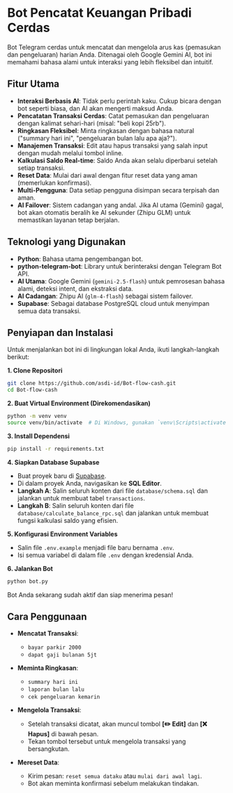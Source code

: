# Bot Pencatat Keuangan Pribadi Cerdas

Bot Telegram cerdas untuk mencatat dan mengelola arus kas (pemasukan dan pengeluaran) harian Anda. Ditenagai oleh Google Gemini AI, bot ini memahami bahasa alami untuk interaksi yang lebih fleksibel dan intuitif.

## Fitur Utama

-   **Interaksi Berbasis AI**: Tidak perlu perintah kaku. Cukup bicara dengan bot seperti biasa, dan AI akan mengerti maksud Anda.
-   **Pencatatan Transaksi Cerdas**: Catat pemasukan dan pengeluaran dengan kalimat sehari-hari (misal: "beli kopi 25rb").
-   **Ringkasan Fleksibel**: Minta ringkasan dengan bahasa natural ("summary hari ini", "pengeluaran bulan lalu apa aja?").
-   **Manajemen Transaksi**: Edit atau hapus transaksi yang salah input dengan mudah melalui tombol inline.
-   **Kalkulasi Saldo Real-time**: Saldo Anda akan selalu diperbarui setelah setiap transaksi.
-   **Reset Data**: Mulai dari awal dengan fitur reset data yang aman (memerlukan konfirmasi).
-   **Multi-Pengguna**: Data setiap pengguna disimpan secara terpisah dan aman.
-   **AI Failover**: Sistem cadangan yang andal. Jika AI utama (Gemini) gagal, bot akan otomatis beralih ke AI sekunder (Zhipu GLM) untuk memastikan layanan tetap berjalan.

## Teknologi yang Digunakan

-   **Python**: Bahasa utama pengembangan bot.
-   **python-telegram-bot**: Library untuk berinteraksi dengan Telegram Bot API.
-   **AI Utama**: Google Gemini (`gemini-2.5-flash`) untuk pemrosesan bahasa alami, deteksi intent, dan ekstraksi data.
-   **AI Cadangan**: Zhipu AI (`glm-4-flash`) sebagai sistem failover.
-   **Supabase**: Sebagai database PostgreSQL cloud untuk menyimpan semua data transaksi.

## Penyiapan dan Instalasi

Untuk menjalankan bot ini di lingkungan lokal Anda, ikuti langkah-langkah berikut:

**1. Clone Repositori**
```bash
git clone https://github.com/asdi-id/Bot-flow-cash.git
cd Bot-flow-cash
```

**2. Buat Virtual Environment (Direkomendasikan)**
```bash
python -m venv venv
source venv/bin/activate  # Di Windows, gunakan `venv\Scripts\activate`
```

**3. Install Dependensi**
```bash
pip install -r requirements.txt
```

**4. Siapkan Database Supabase**
-   Buat proyek baru di [Supabase](https://supabase.com).
-   Di dalam proyek Anda, navigasikan ke **SQL Editor**.
-   **Langkah A**: Salin seluruh konten dari file `database/schema.sql` dan jalankan untuk membuat tabel `transactions`.
-   **Langkah B**: Salin seluruh konten dari file `database/calculate_balance_rpc.sql` dan jalankan untuk membuat fungsi kalkulasi saldo yang efisien.

**5. Konfigurasi Environment Variables**
-   Salin file `.env.example` menjadi file baru bernama `.env`.
-   Isi semua variabel di dalam file `.env` dengan kredensial Anda.

**6. Jalankan Bot**
```bash
python bot.py
```
Bot Anda sekarang sudah aktif dan siap menerima pesan!

## Cara Penggunaan

-   **Mencatat Transaksi**:
    -   `bayar parkir 2000`
    -   `dapat gaji bulanan 5jt`

-   **Meminta Ringkasan**:
    -   `summary hari ini`
    -   `laporan bulan lalu`
    -   `cek pengeluaran kemarin`

-   **Mengelola Transaksi**:
    -   Setelah transaksi dicatat, akan muncul tombol **[✏️ Edit]** dan **[❌ Hapus]** di bawah pesan.
    -   Tekan tombol tersebut untuk mengelola transaksi yang bersangkutan.

-   **Mereset Data**:
    -   Kirim pesan: `reset semua dataku` atau `mulai dari awal lagi`.
    -   Bot akan meminta konfirmasi sebelum melakukan tindakan.